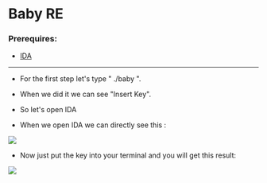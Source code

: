 # Baby RE

### Prerequires:

- <a href="https://www.hex-rays.com/products/ida/support/download_freeware/" rel="nofollow">IDA</a>

-----------------

- For the first step let's type " ./baby ".

- When we did it we can see "Insert Key".

- So let's open IDA

- When we open IDA we can directly see this :

<img src="https://cdn.discordapp.com/attachments/698984879823519827/776063927741448252/unknown.png">

- Now just put the key into your terminal and you will get this result:

<img src="https://cdn.discordapp.com/attachments/698984879823519827/776066127994421268/unknown.png">
